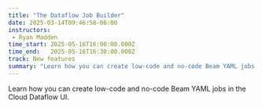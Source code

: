 ```yaml
---
title: "The Dataflow Job Builder"
date: 2025-03-14T09:46:58-06:00
instructors:
 - Ryan Madden
time_start: 2025-05-16T16:00:00.000Z
time_end:   2025-05-16T16:30:00.000Z
track: New features
summary: "Learn how you can create low-code and no-code Beam YAML jobs in the Cloud Dataflow UI."
---
```


Learn how you can create low-code and no-code Beam YAML jobs in the Cloud Dataflow UI.